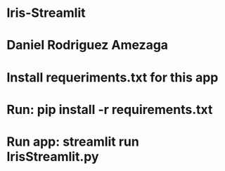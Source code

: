 # Iris-Streamlit
# Daniel Rodriguez Amezaga
# Install requeriments.txt for this app
# Run: pip install -r requirements.txt
# Run app: streamlit run IrisStreamlit.py